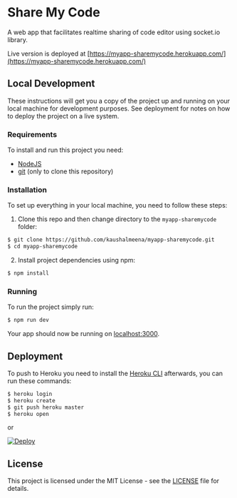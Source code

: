# Share My Code

A web app that facilitates realtime sharing of code editor using socket.io library.

Live version is deployed at [https://myapp-sharemycode.herokuapp.com/](https://myapp-sharemycode.herokuapp.com/)

## Local Development

These instructions will get you a copy of the project up and running on your local machine for development purposes. See deployment for notes on how to deploy the project on a live system.

### Requirements

To install and run this project you need:

- [NodeJS](https://nodejs.org/ "NodeJS")
- [git](https://git-scm.com/downloads "git") (only to clone this repository)

### Installation

To set up everything in your local machine, you need to follow these steps:

1. Clone this repo and then change directory to the `myapp-sharemycode` folder:

```bash
$ git clone https://github.com/kaushalmeena/myapp-sharemycode.git
$ cd myapp-sharemycode
```

2. Install project dependencies using npm:

```bash
$ npm install
```

### Running

To run the project simply run:

```bash
$ npm run dev
```

Your app should now be running on [localhost:3000](http://localhost:3000/).

## Deployment

To push to Heroku you need to install the [Heroku CLI](https://devcenter.heroku.com/articles/heroku-cli) afterwards, you can run these commands:

```bash
$ heroku login
$ heroku create
$ git push heroku master
$ heroku open
```

or

[![Deploy](https://www.herokucdn.com/deploy/button.svg)](https://heroku.com/deploy)

## License

This project is licensed under the MIT License - see the [LICENSE](LICENSE) file for details.
